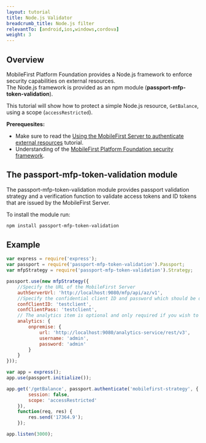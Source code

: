 ```yaml
---
layout: tutorial
title: Node.js Validator
breadcrumb_title: Node.js filter
relevantTo: [android,ios,windows,cordova]
weight: 3
---
```


## Overview
MobileFirst Platform Foundation provides a Node.js framework to enforce security capabilities on external resources.  
The Node.js framework is provided as an npm module (**passport-mfp-token-validation**).

This tutorial will show how to protect a simple Node.js resource, `GetBalance`, using a scope (`accessRestricted`).

**Prerequesites:**

* Make sure to read the [Using the MobileFirst Server to authenticate external resources](../) tutorial.
* Understanding of the [MobileFirst Platform Foundation security framework](../../).

## The passport-mfp-token-validation module
The passport-mfp-token-validation module provides passport validation strategy and a verification function to validate access tokens and ID tokens that are issued by the MobileFirst Server.

To install the module run:

```bash
npm install passport-mfp-token-validation
```

## Example
```js
var express = require('express');
var passport = require('passport-mfp-token-validation').Passport;
var mfpStrategy = require('passport-mfp-token-validation').Strategy;

passport.use(new mfpStrategy({
    //Specify the URL of the MobileFirst Server
    authServerUrl: 'http://localhost:9080/mfp/api/az/v1',
    //Specify the confidential client ID and password which should be defined in the MobileFirst Operations Console
    confClientID: 'testclient',
    confClientPass: 'testclient',
    // The analytics item is optional and only required if you wish to log analytics events to MFP
    analytics: {
        onpremise: {
            url: 'http://localhost:9080/analytics-service/rest/v3',
            username: 'admin',
            password: 'admin'
        }
    }
}));

var app = express();
app.use(passport.initialize());

app.get('/getBalance', passport.authenticate('mobilefirst-strategy', {
        session: false,
        scope: 'accessRestricted'
    }),
    function(req, res) {
        res.send('17364.9');
    });

app.listen(3000);
```

